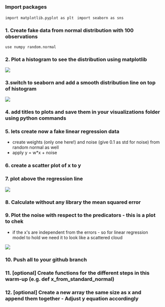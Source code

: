 ### Import packages 
`import matplotlib.pyplot as plt
 `
`import seaborn as sns`

### 1. Create fake data from normal distribution with 100 observations

`use numpy random.normal`

### 2. Plot a histogram to see the distribution using matplotlib
![](./plots/hist_matplot.png)


### 3.switch to seaborn and add a smooth distribution line on top of histogram 
![](./plots/hist_sns.png)


### 4. add titles to plots and save them in your visualizations folder using python commands

### 5. lets create now a fake linear regression data
- create weights (only one here!) and noise (give 0.1 as std for noise) from random normal as well 
-  apply y = w*x + noise 


### 6. create a scatter plot of x to y
### 7. plot above the regression line

![](./plots/linear_reg_line.png)

### 8. Calculate without any library the mean squared error 

### 9. Plot the noise with respect to the predicators - this is a plot to chek 
-  if the x's are independent from the errors - so for linear regression model to hold we need it to look like a scattered cloud  

![](./plots/noise_lr.png)

### 10. Push all to your github branch

### 11. [optional] Create functions for the different steps in this warm-up (e.g. def x_from_standard_normal)

### 12. [optional] Create a new array the same size as x and append them together                - Adjust y equation accordingly

